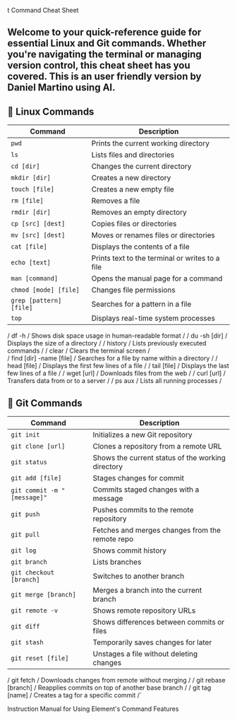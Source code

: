 t Command Cheat Sheet

Welcome to your quick-reference guide for essential Linux and Git commands. Whether you're navigating the terminal or managing version control, this cheat sheet has you covered. This is an user friendly version by Daniel Martino using AI.
---

## 🐧 Linux Commands

| Command             | Description                                      |
|---------------------|--------------------------------------------------|
| `pwd`               | Prints the current working directory             |
| `ls`                | Lists files and directories                      |
| `cd [dir]`          | Changes the current directory                    |
| `mkdir [dir]`       | Creates a new directory                          |
| `touch [file]`      | Creates a new empty file                         |
| `rm [file]`         | Removes a file                                   |
| `rmdir [dir]`       | Removes an empty directory                       |
| `cp [src] [dest]`   | Copies files or directories                      |
| `mv [src] [dest]`   | Moves or renames files or directories            |
| `cat [file]`        | Displays the contents of a file                  |
| `echo [text]`       | Prints text to the terminal or writes to a file |
| `man [command]`     | Opens the manual page for a command              |
| `chmod [mode] [file]`| Changes file permissions                        |
| `grep [pattern] [file]`| Searches for a pattern in a file             |
| `top`               | Displays real-time system processes             
/  df -h              / Shows disk space usage in human-readable format /
/  du -sh [dir]       / Displays the size of a directory                /
/  history            / Lists previously executed commands              /
/  clear              / Clears the terminal screen                      /   
/  find [dir] -name [file] / Searches for a file by name within a directory /
/  head [file]        / Displays the first few lines of a file          /
/  tail [file]        / Displays the last few lines of a file           /
/  wget [url]         / Downloads files from the web                    /
/  curl [url]         / Transfers data from or to a server              /
/  ps aux             / Lists all running processes                     /

## 🌱 Git Commands

| Command                     | Description                                      |
|-----------------------------|--------------------------------------------------|
| `git init`                  | Initializes a new Git repository                 |
| `git clone [url]`           | Clones a repository from a remote URL           |
| `git status`                | Shows the current status of the working directory|
| `git add [file]`            | Stages changes for commit                       |
| `git commit -m "[message]"`| Commits staged changes with a message           |
| `git push`                  | Pushes commits to the remote repository         |
| `git pull`                  | Fetches and merges changes from the remote repo |
| `git log`                   | Shows commit history                            |
| `git branch`                | Lists branches                                   |
| `git checkout [branch]`     | Switches to another branch                      |
| `git merge [branch]`        | Merges a branch into the current branch         |
| `git remote -v`             | Shows remote repository URLs                    |
| `git diff`                  | Shows differences between commits or files      |
| `git stash`                 | Temporarily saves changes for later             |
| `git reset [file]`          | Unstages a file without deleting changes
/  git fetch                  / Downloads changes from remote without merging   /
/  git rebase [branch]        / Reapplies commits on top of another base branch /
/  git tag [name]             / Creates a tag for a specific commit             /`

Instruction Manual for Using Element's Command Features

